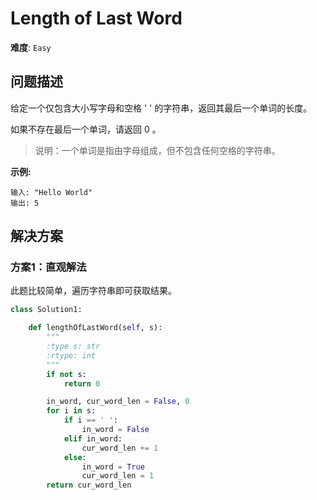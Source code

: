 # Length of Last Word

**难度**: `Easy`


## 问题描述

给定一个仅包含大小写字母和空格 ' ' 的字符串，返回其最后一个单词的长度。

如果不存在最后一个单词，请返回 0 。

> 说明：一个单词是指由字母组成，但不包含任何空格的字符串。

**示例:**

    输入: "Hello World"
    输出: 5


## 解决方案

### 方案1：直观解法

此题比较简单，遍历字符串即可获取结果。

```python
class Solution1:

    def lengthOfLastWord(self, s):
        """
        :type s: str
        :rtype: int
        """
        if not s:
            return 0

        in_word, cur_word_len = False, 0
        for i in s:
            if i == ' ':
                in_word = False
            elif in_word:
                cur_word_len += 1
            else:
                in_word = True
                cur_word_len = 1
        return cur_word_len
```
